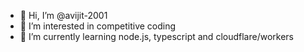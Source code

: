 - 👋 Hi, I’m @avijit-2001
- 👀 I’m interested in competitive coding
- 🌱 I’m currently learning node.js, typescript and cloudflare/workers

<!---
avijit-2001/avijit-2001 is a ✨ special ✨ repository because its `README.md` (this file) appears on your GitHub profile.
You can click the Preview link to take a look at your changes.
--->
